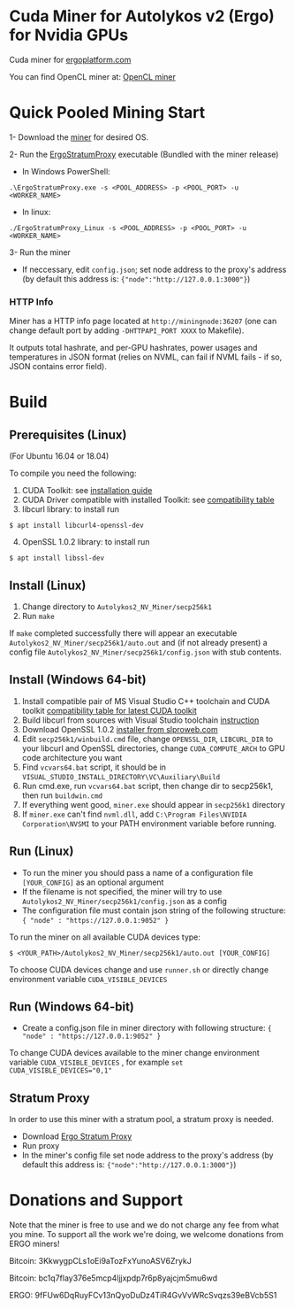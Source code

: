 # Cuda Miner for Autolykos v2 (Ergo) for Nvidia GPUs

Cuda miner for [ergoplatform.com](https://github.com/ergoplatform)

You can find OpenCL miner at:  [OpenCL miner](https://github.com/mhssamadani/Autolykos2_AMD_Miner)

# Quick Pooled Mining Start
1- Download the [miner](https://github.com/mhssamadani/Autolykos2_NV_Miner/releases) for desired OS.

2- Run the [ErgoStratumProxy](https://github.com/mhssamadani/ErgoStratumProxy/releases) executable (Bundled with the miner release)
- In Windows PowerShell:
```
.\ErgoStratumProxy.exe -s <POOL_ADDRESS> -p <POOL_PORT> -u <WORKER_NAME>
```
- In linux:
```
./ErgoStratumProxy_Linux -s <POOL_ADDRESS> -p <POOL_PORT> -u <WORKER_NAME>
```

3- Run the miner 

- If neccessary, edit `config.json`; set node address to the proxy's address (by default this address is: ```{"node":"http://127.0.0.1:3000"}```)
### HTTP Info

Miner has a HTTP info page located at `http://miningnode:36207` (one can change default port by adding `-DHTTPAPI_PORT XXXX` to Makefile).

It outputs total hashrate, and per-GPU hashrates, power usages and temperatures in JSON format (relies on NVML, can fail if NVML fails - if so, JSON contains error field).

# Build

## Prerequisites (Linux)
(For Ubuntu 16.04 or 18.04)

To compile you need the following:

1. CUDA Toolkit: see [installation guide](https://docs.nvidia.com/cuda/cuda-installation-guide-linux/index.html)
2. CUDA Driver compatible with installed Toolkit: see [compatibility table](https://docs.nvidia.com/deploy/cuda-compatibility/index.html#binary-compatibility__table-toolkit-driver)
3. libcurl library: to install run
```
$ apt install libcurl4-openssl-dev
```
4. OpenSSL 1.0.2 library: to install run
```
$ apt install libssl-dev
```

## Install (Linux)

1. Change directory to `Autolykos2_NV_Miner/secp256k1`
2. Run `make`

If `make` completed successfully there will appear an executable
`Autolykos2_NV_Miner/secp256k1/auto.out` and (if not already present)
a config file `Autolykos2_NV_Miner/secp256k1/config.json` with stub contents.

## Install (Windows 64-bit)

1. Install compatible pair of MS Visual Studio C++ toolchain and CUDA toolkit [compatibility table for latest CUDA toolkit](https://docs.nvidia.com/cuda/cuda-installation-guide-microsoft-windows/)
2. Build libcurl from sources with Visual Studio toolchain [instruction](https://medium.com/@chuy.max/compile-libcurl-on-windows-with-visual-studio-2017-x64-and-ssl-winssl-cff41ac7971d)
3. Download OpenSSL 1.0.2 [installer from slproweb.com](https://slproweb.com/download/Win64OpenSSL-1_0_2u.exe)
4. Edit `secp256k1/winbuild.cmd` file, change `OPENSSL_DIR`, `LIBCURL_DIR` to your libcurl and OpenSSL directories, change `CUDA_COMPUTE_ARCH` to GPU code architecture you want
5. Find `vcvars64.bat` script, it should be in `VISUAL_STUDIO_INSTALL_DIRECTORY\VC\Auxiliary\Build`
6. Run cmd.exe, run `vcvars64.bat` script, then change dir to secp256k1, then run `buildwin.cmd`
7. If everything went good, `miner.exe` should appear in `secp256k1` directory 
8. If `miner.exe` can't find `nvml.dll`, add `C:\Program Files\NVIDIA Corporation\NVSMI` to your PATH environment variable before running.


## Run (Linux)

- To run the miner you should pass a name of a configuration file `[YOUR_CONFIG]` as an optional argument
- If the filename is not specified, the miner will try to use `Autolykos2_NV_Miner/secp256k1/config.json` as a config
- The configuration file must contain json string of the following structure:  
`{ "node" : "https://127.0.0.1:9052" }`

To run the miner on all available CUDA devices type:
```
$ <YOUR_PATH>/Autolykos2_NV_Miner/secp256k1/auto.out [YOUR_CONFIG]
```

To choose CUDA devices change and use `runner.sh` or directly change environment variable `CUDA_VISIBLE_DEVICES`

## Run (Windows 64-bit)

- Create a config.json file in miner directory with following structure:
`{ "node" : "https://127.0.0.1:9052" }`

To change CUDA devices available to the miner change environment variable `CUDA_VISIBLE_DEVICES` , for example ` set CUDA_VISIBLE_DEVICES="0,1" `

## Stratum Proxy

In order to use this miner with a stratum pool, a stratum proxy is needed.
- Download [Ergo Stratum Proxy](https://github.com/mhssamadani/ErgoStratumProxy)
- Run proxy
- In the miner's config file set node address to the proxy's address
 (by default this address is: ```{"node":"http://127.0.0.1:3000"}```)


# Donations and Support

Note that the miner is free to use and we do not charge any fee from what you mine. To support all the work we're doing, we welcome donations from ERGO miners!

Bitcoin: 3KkwygpCLs1oEi9aTozFxYunoASV6ZrykJ

Bitcoin: bc1q7flay376e5mcp4ljjxpdp7r6p8yajcjm5mu6wd

ERGO: 9fFUw6DqRuyFCv13nQyoDuDz4TiR4GvVvWRcSvqzs39eBVcb5S1
